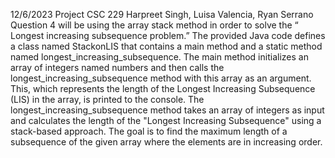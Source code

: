 12/6/2023
Project CSC 229
Harpreet Singh, Luisa Valencia, Ryan Serrano
Question 4 will be using the array stack method in order to solve the “ Longest increasing subsequence problem.”
	The provided Java code defines a class named StackonLIS that contains a main method and a static method named longest_increasing_subsequence. The main method initializes an array of integers named numbers and then calls the longest_increasing_subsequence method with this array as an argument. This, which represents the length of the Longest Increasing Subsequence (LIS) in the array, is printed to the console.
The longest_increasing_subsequence method takes an array of integers as input and calculates the length of the "Longest Increasing Subsequence" using a stack-based approach. The goal is to find the maximum length of a subsequence of the given array where the elements are in increasing order.
